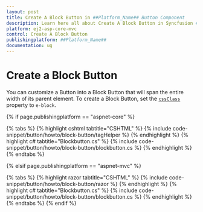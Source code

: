 ```yaml
---
layout: post
title: Create A Block Button in ##Platform_Name## Button Component
description: Learn here all about Create A Block Button in Syncfusion ##Platform_Name## Button component of Syncfusion Essential JS 2 and more.
platform: ej2-asp-core-mvc
control: Create A Block Button
publishingplatform: ##Platform_Name##
documentation: ug
---
```



# Create a Block Button

You can customize a Button into a Block Button that will span the entire width of its parent element. To create a Block Button, set the [`cssClass`](https://help.syncfusion.com/cr/aspnetcore-js2/Syncfusion.EJ2.Buttons.Button.html#Syncfusion_EJ2_Buttons_Button_CssClass) property to `e-block`.

{% if page.publishingplatform == "aspnet-core" %}

{% tabs %}
{% highlight cshtml tabtitle="CSHTML" %}
{% include code-snippet/button/howto/block-button/tagHelper %}
{% endhighlight %}
{% highlight c# tabtitle="Blockbutton.cs" %}
{% include code-snippet/button/howto/block-button/blockbutton.cs %}
{% endhighlight %}
{% endtabs %}

{% elsif page.publishingplatform == "aspnet-mvc" %}

{% tabs %}
{% highlight razor tabtitle="CSHTML" %}
{% include code-snippet/button/howto/block-button/razor %}
{% endhighlight %}
{% highlight c# tabtitle="Blockbutton.cs" %}
{% include code-snippet/button/howto/block-button/blockbutton.cs %}
{% endhighlight %}
{% endtabs %}
{% endif %}

